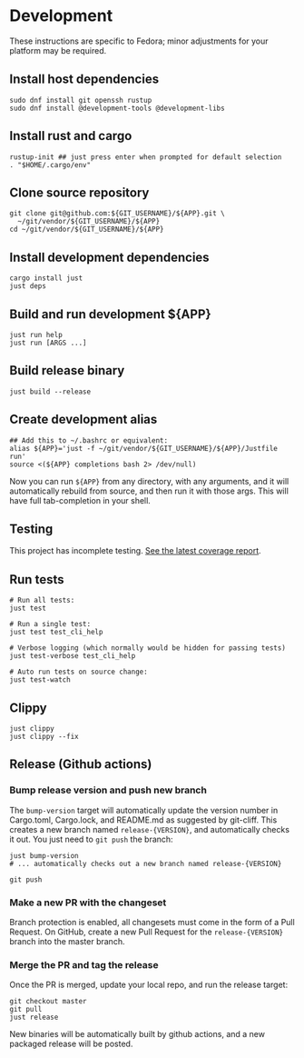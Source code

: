 # Development

These instructions are specific to Fedora; minor adjustments for your
platform may be required.

## Install host dependencies

```
sudo dnf install git openssh rustup
sudo dnf install @development-tools @development-libs
```

## Install rust and cargo

```
rustup-init ## just press enter when prompted for default selection
. "$HOME/.cargo/env"
```

## Clone source repository

```
git clone git@github.com:${GIT_USERNAME}/${APP}.git \
  ~/git/vendor/${GIT_USERNAME}/${APP}
cd ~/git/vendor/${GIT_USERNAME}/${APP}
```

## Install development dependencies

```
cargo install just
just deps
```

## Build and run development ${APP}

```
just run help
just run [ARGS ...]
```

## Build release binary

```
just build --release
```

## Create development alias

```
## Add this to ~/.bashrc or equivalent:
alias ${APP}='just -f ~/git/vendor/${GIT_USERNAME}/${APP}/Justfile run'
source <(${APP} completions bash 2> /dev/null)
```

Now you can run `${APP}` from any directory, with
any arguments, and it will automatically rebuild from source, and then
run it with those args. This will have full tab-completion in your shell.

## Testing

This project has incomplete testing. [See the latest coverage
report](https://${GIT_USERNAME}.github.io/${APP}/coverage/master/).

## Run tests

```
# Run all tests:
just test

# Run a single test:
just test test_cli_help

# Verbose logging (which normally would be hidden for passing tests)
just test-verbose test_cli_help

# Auto run tests on source change:
just test-watch
```

## Clippy

```
just clippy
just clippy --fix
```

## Release (Github actions)

### Bump release version and push new branch

The `bump-version` target will automatically update the version number
in Cargo.toml, Cargo.lock, and README.md as suggested by git-cliff.
This creates a new branch named `release-{VERSION}`, and automatically
checks it out. You just need to `git push` the branch:

```
just bump-version
# ... automatically checks out a new branch named release-{VERSION}

git push
```

### Make a new PR with the changeset

Branch protection is enabled, all changesets must come in the form of
a Pull Request. On GitHub, create a new Pull Request for the
`release-{VERSION}` branch into the master branch.

### Merge the PR and tag the release

Once the PR is merged, update your local repo, and run the release
target:

```
git checkout master
git pull
just release
```

New binaries will be automatically built by github actions, and a new
packaged release will be posted.
